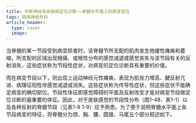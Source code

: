 ```yaml
---
title: 中枢神经系统疾病定位诊断——脊髓水平面上的病变定位
tags: 临床神经外科
article_header:
  type: cover
  image:
---
```

当脊髓的某一节段受到病变损害时，该脊髓节所支配的肌肉发生弛缓性瘫痪和萎缩，所支配的区域出现根痛、或根性分布的感觉减退或感觉丧失与该节段有关的反射消失，这些症状称为节段性症状，对病变的定位诊断具有重要的价值。
<!--more-->
而在病变节段以下，则出现上运动神经元性瘫痪，表现为肌张力增高、腱反射亢进、病理征阳性伴感觉减退或消失。这些症状称为传导性症状，但这些症状不能确定病变的确切部位。节段性体征即感觉障碍的平面及反射改变才是对病变节段做定位诊断的最重要的体征。因此，对于皮肤感觉的节段性分布（图1-48、表1-1）以及各种反射的脊髓节段（见表1-8 1-9）应予熟悉。为了便于说明脊髓水平面上各节段病变的特征，将脊髓分为颈、胸、腰、圆锥、马尾五个部分叙述如下。



